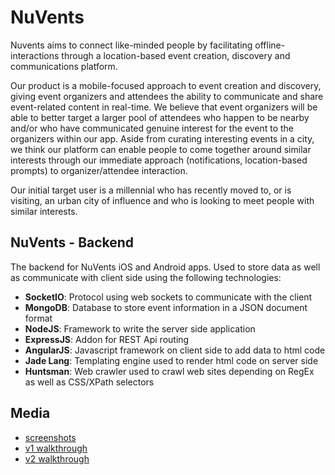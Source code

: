 # NuVents
Nuvents aims to connect like-minded people by facilitating offline-interactions through a location-based event creation, discovery and communications platform.

Our product is a mobile-focused approach to event creation and discovery, giving event organizers and attendees the ability to communicate and share event-related content in real-time. We believe that event organizers will be able to better target a larger pool of attendees who happen to be nearby and/or who have communicated genuine interest for the event to the organizers within our app. Aside from curating interesting events in a city, we think our platform can enable people to come together around similar interests through our immediate approach (notifications, location-based prompts) to organizer/attendee interaction.

Our initial target user is a millennial who has recently moved to, or is visiting, an urban city of influence and who is looking to meet people with similar interests.

## NuVents - Backend
The backend for NuVents iOS and Android apps. Used to store data as well as communicate with client side using the following technologies:
* **SocketIO**: Protocol using web sockets to communicate with the client
* **MongoDB**: Database to store event information in a JSON document format
* **NodeJS**: Framework to write the server side application
* **ExpressJS**: Addon for REST Api routing
* **AngularJS**: Javascript framework on client side to add data to html code
* **Jade Lang**: Templating engine used to render html code on server side
* **Huntsman**: Web crawler used to crawl web sites depending on RegEx as well as CSS/XPath selectors

## Media
* [screenshots](https://github.com/hershamin/nuvents-backend/tree/master/media/screenshots)
* [v1 walkthrough](https://github.com/hershamin/nuvents-backend/tree/master/media/v1Walkthrough.m4v)
* [v2 walkthrough](https://github.com/hershamin/nuvents-backend/tree/master/media/v2Walkthrough.mov)
